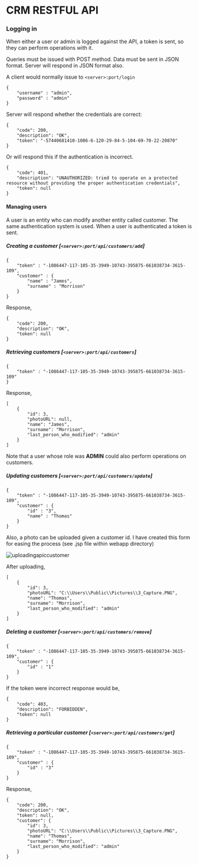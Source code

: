 # CRM RESTFUL API

### Logging in

When either a user or admin is logged against the API, a token is sent, 
so they can perform operations with it.

Queries must be issued with POST method. Data must be sent in JSON format. Server
will respond in JSON format also.

A client would normally issue to ``<server>:port/login``
```
{
	"username" : "admin",
	"password" : "admin"
}
```

Server will respond whether the credentials are correct:
````
{
    "code": 200,
    "description": "OK",
    "token": "-57440681410-1086-6-120-29-84-5-104-69-70-22-20870"
}
````

Or will respond this if the authentication is incorrect.
```
{
    "code": 401,
    "description": "UNAUTHORIZED: tried to operate on a protected resource without providing the proper authentication credentials",
    "token": null
}
```

#### Managing users

A user is an entity who can modify another entity called customer. The same authentication system is used.
When a user is authenticated a token is sent.

##### Creating a customer [``<server>:port/api/customers/add``]

```
{
	"token" : "-1086447-117-105-35-3949-10743-395875-661038734-3615-109",
	"customer" : {
		"name" : "James",
		"surname" : "Morrison"
	}
}
```

Response,

```
{
    "code": 200,
    "description": "OK",
    "token": null
}
```

##### Retrieving customers [``<server>:port/api/customers``]

```
{
	"token" : "-1086447-117-105-35-3949-10743-395875-661038734-3615-109"
}
```

Response,

```
[
    {
        "id": 3,
        "photoURL": null,
        "name": "James",
        "surname": "Morrison",
        "last_person_who_modified": "admin"
    }
]
```

Note that a user whose role was **ADMIN** could also perform operations on customers.

##### Updating customers [``<server>:port/api/customers/update``]

```
{
	"token" : "-1086447-117-105-35-3949-10743-395875-661038734-3615-109",
	"customer" : {
		"id" : "3",
		"name" : "Thomas"
	}
}
```

Also, a photo can be uploaded given a customer id. I have created this form
for easing the process (see .jsp file within webapp directory)

![uploadingapiccustomer](https://user-images.githubusercontent.com/19231158/40273378-9a8fbd18-5bbf-11e8-86b5-b118d30e62f6.PNG)

After uploading,

```
[
    {
        "id": 3,
        "photoURL": "C:\\Users\\Public\\Pictures\\3_Capture.PNG",
        "name": "Thomas",
        "surname": "Morrison",
        "last_person_who_modified": "admin"
    }
]
```

##### Deleting a customer [``<server>:port/api/customers/remove``]

```
{
	"token" : "-1086447-117-105-35-3949-10743-395875-661038734-3615-109",
	"customer" : {
		"id" : "1"
	}
}
```

If the token were incorrect response would be,

```
{
    "code": 403,
    "description": "FORBIDDEN",
    "token": null
}
```

##### Retrieving a particular customer [``<server>:port/api/customers/get``]

```
{
	"token" : "-1086447-117-105-35-3949-10743-395875-661038734-3615-109",
	"customer" : {
		"id" : "3"
	}
}
```

Response,

```
{
    "code": 200,
    "description": "OK",
    "token": null,
    "customer": {
        "id": 3,
        "photoURL": "C:\\Users\\Public\\Pictures\\3_Capture.PNG",
        "name": "Thomas",
        "surname": "Morrison",
        "last_person_who_modified": "admin"
    }
}
```





